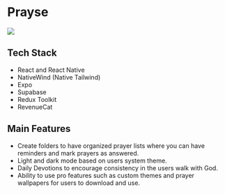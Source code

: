 ﻿# Prayse

[![](<https://cdn.glitch.global/69b8ac83-65e1-49c7-8c9b-de466f11c793/Untitled%20design%20(14).png?v=1727822573466>)](https://www.prayse.app)

## Tech Stack

- React and React Native
- NativeWind (Native Tailwind)
- Expo
- Supabase
- Redux Toolkit
- RevenueCat

## Main Features

- Create folders to have organized prayer lists where you can have reminders and mark prayers as answered.
- Light and dark mode based on users system theme.
- Daily Devotions to encourage consistency in the users walk with God.
- Ability to use pro features such as custom themes and prayer wallpapers for users to download and use.
